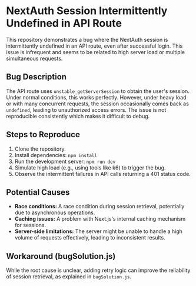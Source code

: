 # NextAuth Session Intermittently Undefined in API Route

This repository demonstrates a bug where the NextAuth session is intermittently undefined in an API route, even after successful login. This issue is infrequent and seems to be related to high server load or multiple simultaneous requests. 

## Bug Description

The API route uses `unstable_getServerSession` to obtain the user's session.  Under normal conditions, this works perfectly. However, under heavy load or with many concurrent requests, the session occasionally comes back as `undefined`, leading to unauthorized access errors.  The issue is not reproducible consistently which makes it difficult to debug.

## Steps to Reproduce

1.  Clone the repository.
2.  Install dependencies: `npm install`
3.  Run the development server: `npm run dev`
4.  Simulate high load (e.g., using tools like k6) to trigger the bug. 
5. Observe the intermittent failures in API calls returning a 401 status code.

## Potential Causes

- **Race conditions:** A race condition during session retrieval, potentially due to asynchronous operations.
- **Caching issues:** A problem with Next.js's internal caching mechanism for sessions.
- **Server-side limitations:** The server might be unable to handle a high volume of requests effectively, leading to inconsistent results.

## Workaround (bugSolution.js)

While the root cause is unclear, adding retry logic can improve the reliability of session retrieval, as explained in `bugSolution.js`.